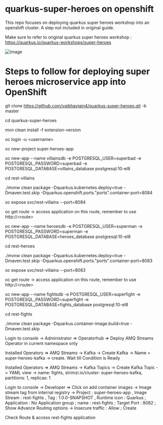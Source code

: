 # quarkus-super-heroes on openshift

This repo focuses on deploying quarkus super heroes workshop into an openshift cluster. A step not included in original guide.

Make sure to refer to original quarkus super heroes workshop : https://quarkus.io/quarkus-workshops/super-heroes 

![image](https://user-images.githubusercontent.com/26201808/161063761-b2b2f21e-9b51-4ce6-8a5a-84209bd8189a.png)

# Steps to follow for deploying super heroes microservice app into OpenShift

git clone https://github.com/vaibhavjain4/quarkus-super-heroes.git -b master

cd quarkus-super-heroes

mvn clean install -f extension-version

oc login -u \<username\> 

oc new-project super-heroes-app

oc new-app --name villainsdb -e POSTGRESQL_USER=superbad -e POSTGRESQL_PASSWORD=superbad -e POSTGRESQL_DATABASE=villains_database postgresql:10-el8

cd rest-villains

 ./mvnw clean package -Dquarkus.kubernetes.deploy=true -Dmaven.test.skip -Dquarkus.openshift.ports."ports".container-port=8084
 
 oc expose svc/rest-villains --port=8084
 
 oc get route -> access application on this route, remember to use http://\<route\>

oc new-app --name heroesdb -e POSTGRESQL_USER=superman -e POSTGRESQL_PASSWORD=superman -e POSTGRESQL_DATABASE=heroes_database postgresql:10-el8

cd rest-heroes

./mvnw clean package -Dquarkus.kubernetes.deploy=true -Dmaven.test.skip -Dquarkus.openshift.ports."ports".container-port=8083

 oc expose svc/rest-villains --port=8083
 
 oc get route -> access application on this route, remember to use http://\<route\>
 
 oc new-app --name fightsdb -e POSTGRESQL_USER=superfight -e POSTGRESQL_PASSWORD=superfight -e POSTGRESQL_DATABASE=fights_database postgresql:10-el8
 
 cd rest-fights
 
 ./mvnw clean package -Dquarkus.container-image.build=true -Dmaven.test.skip
 
Login to console -> Administrator => Operatorhub => Deploy AMQ Streams Operator in current namespace only

Installed Operators => AMQ Streams -> Kafka -> Create Kafka -> Name = super-heroes-kafka -> create. Wait till Condition is Ready

Installed Operators => AMQ Streams -> Kafka Topics -> Create Kafka Topic -> YAML view -> name: fights, strimzi.io/cluster: super-heroes-kafka, partitions: 1, replicas: 1

Login to console -> Developer => Click on add container images -> Image stream tag from internal registry -> Project : super-heroes-app , Image Stream : rest-fights , Tag : 1.0.0-SNAPSHOT , Runtime icon : Quarkus ; Application : No Application group ; name : rest-fights ; Target Port : 8082 ; Show Advance Routing options -> Insecure traffic : Allow ; Create

Check Route & access rest-fights application

